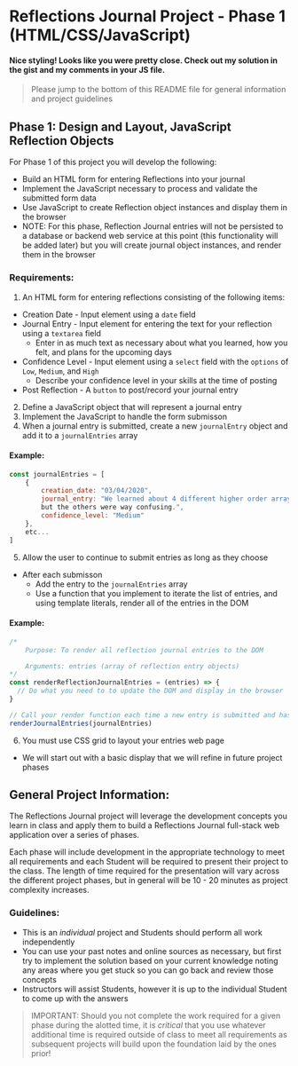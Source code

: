 # Reflections Journal Project - Phase 1 (HTML/CSS/JavaScript)
#### Nice styling! Looks like you were pretty close. Check out my solution in the gist and my comments in your JS file.
> Please jump to the bottom of this README file for general information and project guidelines

## Phase 1: Design and Layout, JavaScript Reflection Objects
For Phase 1 of this project you will develop the following:
- Build an HTML form for entering Reflections into your journal
- Implement the JavaScript necessary to process and validate the submitted form data
- Use JavaScript to create Reflection object instances and display them in the browser
- NOTE: For this phase, Reflection Journal entries will not be persisted to a database or backend web service at this point (this functionality will be added later) but you will create journal object instances, and render them in the browser

### Requirements:
1. An HTML form for entering reflections consisting of the following items:
  - Creation Date - Input element using a `date` field
  - Journal Entry - Input element for entering the text for your reflection using a `textarea` field
    - Enter in as much text as necessary about what you learned, how you felt, and plans for the upcoming days
  - Confidence Level - Input element using a `select` field with the `options` of `Low`, `Medium`, and `High` 
    - Describe your confidence level in your skills at the time of posting
  - Post Reflection - A `button` to post/record your journal entry
2. Define a JavaScript object that will represent a journal entry 
3. Implement the JavaScript to handle the form submisson
4. When a journal entry is submitted, create a new `journalEntry` object and add it to a `journalEntries` array

#### Example:
```js
const journalEntries = [
    {
        creation_date: "03/04/2020",
        journal_entry: "We learned about 4 different higher order array methods today. forEach made sense, 
        but the others were way confusing.",
        confidence_level: "Medium"
    },
    etc...
]
```
5. Allow the user to continue to submit entries as long as they choose
  - After each submisson
    - Add the entry to the `journalEntries` array
    - Use a function that you implement to iterate the list of entries, and using template literals, render all of the entries in the DOM

#### Example:
```js
/*
    Purpose: To render all reflection journal entries to the DOM

    Arguments: entries (array of reflection entry objects)
*/
const renderReflectionJournalEntries = (entries) => {
  // Do what you need to to update the DOM and display in the browser
}

// Call your render function each time a new entry is submitted and has been added to the entrie array
renderJournalEntries(journalEntries)
```
6. You must use CSS grid to layout your entries web page
  - We will start out with a basic display that we will refine in future project phases
  
## General Project Information:
The Reflections Journal project will leverage the development concepts you learn in class and apply them to build a Reflections Journal full-stack web application over a series of phases.

Each phase will include development in the appropriate technology to meet all requirements and each Student will be required to present their project to the class. The length of time required for the presentation will vary across the different project phases, but in general will be 10 - 20 minutes as project complexity increases.

### Guidelines:
- This is an *individual* project and Students should perform all work independently
- You can use your past notes and online sources as necessary, but first try to implement the solution based on your current knowledge noting any areas where you get stuck so you can go back and review those concepts
- Instructors will assist Students, however it is up to the individual Student to come up with the answers
> IMPORTANT: Should you not complete the work required for a given phase during the alotted time, it is *critical* that you use whatever additional time is required outside of class to meet all requirements as subsequent projects will build upon the foundation laid by the ones prior!

